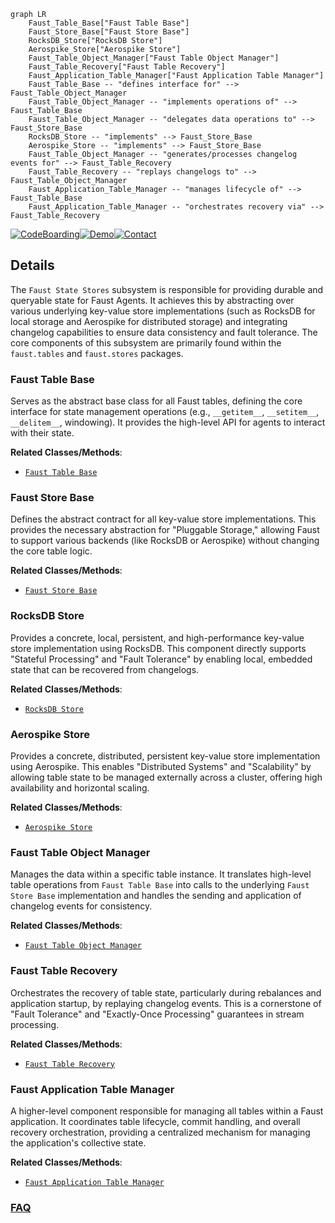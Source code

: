 ```mermaid
graph LR
    Faust_Table_Base["Faust Table Base"]
    Faust_Store_Base["Faust Store Base"]
    RocksDB_Store["RocksDB Store"]
    Aerospike_Store["Aerospike Store"]
    Faust_Table_Object_Manager["Faust Table Object Manager"]
    Faust_Table_Recovery["Faust Table Recovery"]
    Faust_Application_Table_Manager["Faust Application Table Manager"]
    Faust_Table_Base -- "defines interface for" --> Faust_Table_Object_Manager
    Faust_Table_Object_Manager -- "implements operations of" --> Faust_Table_Base
    Faust_Table_Object_Manager -- "delegates data operations to" --> Faust_Store_Base
    RocksDB_Store -- "implements" --> Faust_Store_Base
    Aerospike_Store -- "implements" --> Faust_Store_Base
    Faust_Table_Object_Manager -- "generates/processes changelog events for" --> Faust_Table_Recovery
    Faust_Table_Recovery -- "replays changelogs to" --> Faust_Table_Object_Manager
    Faust_Application_Table_Manager -- "manages lifecycle of" --> Faust_Table_Base
    Faust_Application_Table_Manager -- "orchestrates recovery via" --> Faust_Table_Recovery
```

[![CodeBoarding](https://img.shields.io/badge/Generated%20by-CodeBoarding-9cf?style=flat-square)](https://github.com/CodeBoarding/GeneratedOnBoardings)[![Demo](https://img.shields.io/badge/Try%20our-Demo-blue?style=flat-square)](https://www.codeboarding.org/demo)[![Contact](https://img.shields.io/badge/Contact%20us%20-%20contact@codeboarding.org-lightgrey?style=flat-square)](mailto:contact@codeboarding.org)

## Details

The `Faust State Stores` subsystem is responsible for providing durable and queryable state for Faust Agents. It achieves this by abstracting over various underlying key-value store implementations (such as RocksDB for local storage and Aerospike for distributed storage) and integrating changelog capabilities to ensure data consistency and fault tolerance. The core components of this subsystem are primarily found within the `faust.tables` and `faust.stores` packages.

### Faust Table Base
Serves as the abstract base class for all Faust tables, defining the core interface for state management operations (e.g., `__getitem__`, `__setitem__`, `__delitem__`, windowing). It provides the high-level API for agents to interact with their state.


**Related Classes/Methods**:

- <a href="https://github.com/faust-streaming/faust/blob/master/faust/tables/base.py" target="_blank" rel="noopener noreferrer">`Faust Table Base`</a>


### Faust Store Base
Defines the abstract contract for all key-value store implementations. This provides the necessary abstraction for "Pluggable Storage," allowing Faust to support various backends (like RocksDB or Aerospike) without changing the core table logic.


**Related Classes/Methods**:

- <a href="https://github.com/faust-streaming/faust/blob/master/faust/stores/base.py" target="_blank" rel="noopener noreferrer">`Faust Store Base`</a>


### RocksDB Store
Provides a concrete, local, persistent, and high-performance key-value store implementation using RocksDB. This component directly supports "Stateful Processing" and "Fault Tolerance" by enabling local, embedded state that can be recovered from changelogs.


**Related Classes/Methods**:

- <a href="https://github.com/faust-streaming/faust/blob/master/faust/stores/rocksdb.py" target="_blank" rel="noopener noreferrer">`RocksDB Store`</a>


### Aerospike Store
Provides a concrete, distributed, persistent key-value store implementation using Aerospike. This enables "Distributed Systems" and "Scalability" by allowing table state to be managed externally across a cluster, offering high availability and horizontal scaling.


**Related Classes/Methods**:

- <a href="https://github.com/faust-streaming/faust/blob/master/faust/stores/aerospike.py" target="_blank" rel="noopener noreferrer">`Aerospike Store`</a>


### Faust Table Object Manager
Manages the data within a specific table instance. It translates high-level table operations from `Faust Table Base` into calls to the underlying `Faust Store Base` implementation and handles the sending and application of changelog events for consistency.


**Related Classes/Methods**:

- <a href="https://github.com/faust-streaming/faust/blob/master/faust/tables/objects.py" target="_blank" rel="noopener noreferrer">`Faust Table Object Manager`</a>


### Faust Table Recovery
Orchestrates the recovery of table state, particularly during rebalances and application startup, by replaying changelog events. This is a cornerstone of "Fault Tolerance" and "Exactly-Once Processing" guarantees in stream processing.


**Related Classes/Methods**:

- <a href="https://github.com/faust-streaming/faust/blob/master/faust/tables/recovery.py" target="_blank" rel="noopener noreferrer">`Faust Table Recovery`</a>


### Faust Application Table Manager
A higher-level component responsible for managing all tables within a Faust application. It coordinates table lifecycle, commit handling, and overall recovery orchestration, providing a centralized mechanism for managing the application's collective state.


**Related Classes/Methods**:

- <a href="https://github.com/faust-streaming/faust/blob/master/faust/tables/manager.py" target="_blank" rel="noopener noreferrer">`Faust Application Table Manager`</a>




### [FAQ](https://github.com/CodeBoarding/GeneratedOnBoardings/tree/main?tab=readme-ov-file#faq)